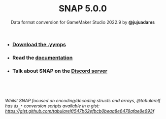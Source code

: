 <h1 align="center">SNAP 5.0.0</h1>

<p align="center">Data format conversion for GameMaker Studio 2022.9 by <b>@jujuadams</b></p>

&nbsp;

- ### [Download the .yymps](https://github.com/JujuAdams/SNAP/releases/)
- ### Read the [documentation](http://jujuadams.github.io/SNAP)
- ### Talk about SNAP on the [Discord server](https://discord.gg/8krYCqr)

&nbsp;

&nbsp;

*Whilst SNAP focused on encoding/decoding structs and arrays, @tabularelf has `ds_*` conversion scripts available in a gist: https://gist.github.com/tabularelf/547b62efbcb0beaa8e6478afae8e693f*

